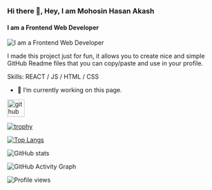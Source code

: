 ### Hi there 👋, Hey, I am Mohosin Hasan Akash
#### I am a Frontend Web Developer
![I am a Frontend Web Developer](https://scontent.fdac68-1.fna.fbcdn.net/v/t39.30808-6/325703727_515550670643793_2040227964465532687_n.jpg?stp=dst-jpg_p600x600&_nc_cat=111&ccb=1-7&_nc_sid=e3f864&_nc_eui2=AeEH2cQdqhMTWL0THvyxnj72PgaTZVtC5vg-BpNlW0Lm-IWKe9jIwEUuxhVqQivqHh2nh7oyNGa6-AsR6olEO7gr&_nc_ohc=hcYz_t49QusAX-MSrUQ&_nc_zt=23&_nc_ht=scontent.fdac68-1.fna&oh=00_AfBjZba14JGCIds62DKc5aAeaq_aHJPf1yVBO2SDmSKVSg&oe=63DB7E92)

I made this project just for fun, it allows you to create nice and simple GitHub Readme files that you can copy/paste and use in your profile.

Skills:  REACT / JS / HTML / CSS

- 🔭 I’m currently working on this page. 


[<img src='https://cdn.jsdelivr.net/npm/simple-icons@3.0.1/icons/github.svg' alt='github' height='40'>](https://github.com/Mohosin999)  

[![trophy](https://github-profile-trophy.vercel.app/?username=Mohosin999)](https://github.com/ryo-ma/github-profile-trophy)

[![Top Langs](https://github-readme-stats.vercel.app/api/top-langs/?username=Mohosin999)](https://github.com/anuraghazra/github-readme-stats)

![GitHub stats](https://github-readme-stats.vercel.app/api?username=Mohosin999&show_icons=true)  

![GitHub Activity Graph](https://activity-graph.herokuapp.com/graph?username=Mohosin999)  

![Profile views](https://gpvc.arturio.dev/Mohosin999)  
